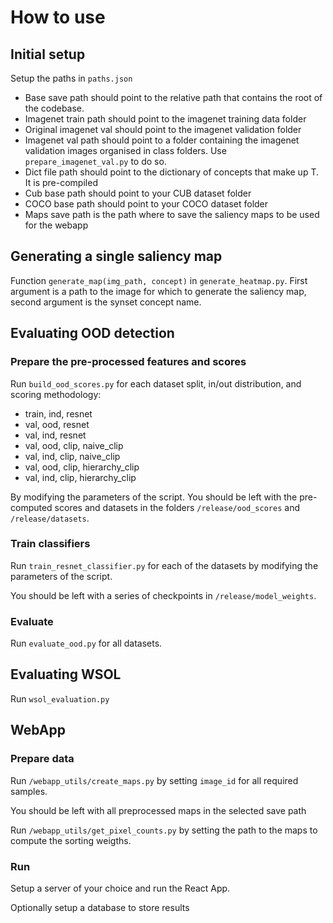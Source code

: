 # How to use

  

## Initial setup

Setup the paths in `paths.json`

 - Base save path should point to the relative path that contains the root of the codebase.
 - Imagenet train path should point to the imagenet training data folder
 - Original imagenet val should point to the imagenet validation folder
 - Imagenet val path should point to a folder containing the imagenet validation images organised in class folders. Use `prepare_imagenet_val.py` to do so.
 - Dict file path should point to the dictionary of concepts that make up T. It is pre-compiled
 - Cub base path should point to your CUB dataset folder
 - COCO base path should point to your COCO dataset folder
 - Maps save path is the path where to save the saliency maps to be used for the webapp

## Generating a single saliency map

Function `generate_map(img_path, concept)` in `generate_heatmap.py`. First argument is a path to the image for which to generate the saliency map, second argument is the synset concept name.

## Evaluating OOD detection

### Prepare the pre-processed features and scores
Run `build_ood_scores.py` for each dataset split, in/out distribution, and scoring methodology:
- train, ind, resnet
- val, ood, resnet
- val, ind, resnet
- val, ood, clip, naive_clip
- val, ind, clip, naive_clip
- val, ood, clip, hierarchy_clip
- val, ind, clip, hierarchy_clip

By modifying the parameters of the script.
You should be left with the pre-computed scores and datasets in the folders `/release/ood_scores`
and `/release/datasets`.

### Train classifiers
Run `train_resnet_classifier.py` for each of the datasets by modifying the parameters of the script.

You should be left with a series of checkpoints in `/release/model_weights`.

### Evaluate
Run `evaluate_ood.py` for all datasets.

## Evaluating WSOL

Run `wsol_evaluation.py`

## WebApp

### Prepare data
Run `/webapp_utils/create_maps.py` by setting `image_id` for all required samples.

You should be left with all preprocessed maps in the selected save path

Run `/webapp_utils/get_pixel_counts.py` by setting the path to the maps to compute the sorting weigths.

### Run
Setup a server of your choice and run the React App.

Optionally setup a database to store results